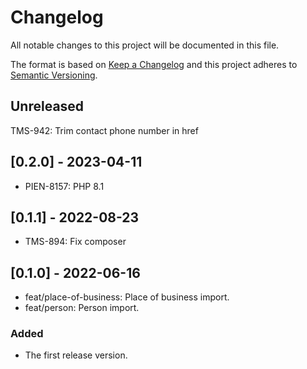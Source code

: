 # Changelog

All notable changes to this project will be documented in this file.

The format is based on [Keep a Changelog][keep-changelog]
and this project adheres to [Semantic Versioning][semver].

## Unreleased

TMS-942: Trim contact phone number in href

## [0.2.0] - 2023-04-11

- PIEN-8157: PHP 8.1

## [0.1.1] - 2022-08-23

- TMS-894: Fix composer

## [0.1.0] - 2022-06-16

- feat/place-of-business: Place of business import.
- feat/person: Person import.

### Added

- The first release version.

[keep-changelog]: http://keepachangelog.com/en/1.0.0/

[semver]: http://semver.org/spec/v2.0.0.html
